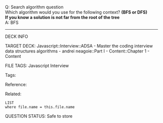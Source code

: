 Q: Search algorithm question  
Which algorithm would you use for the following context? **(BFS or DFS)**  
**If you know a solution is not far from the root of the tree**  
A: BFS
<!--ID: 1690376045559-->

---

DECK INFO

TARGET DECK: Javascript::Interview::ADSA - Master the coding interview data structures algorithms - andrei neagoie::Part I - Content::Chapter 1 - Content

FILE TAGS: Javascript Interview

Tags:

Reference:

Related:

```dataview
LIST
where file.name = this.file.name
```

QUESTION STATUS: Safe to store